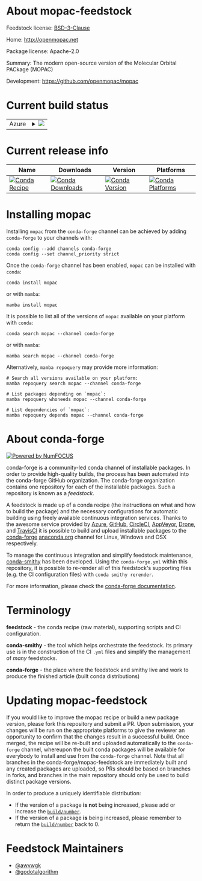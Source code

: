 About mopac-feedstock
=====================

Feedstock license: [BSD-3-Clause](https://github.com/conda-forge/mopac-feedstock/blob/main/LICENSE.txt)

Home: http://openmopac.net

Package license: Apache-2.0

Summary: The modern open-source version of the Molecular Orbital PACkage (MOPAC)

Development: https://github.com/openmopac/mopac

Current build status
====================


<table>
    
  <tr>
    <td>Azure</td>
    <td>
      <details>
        <summary>
          <a href="https://dev.azure.com/conda-forge/feedstock-builds/_build/latest?definitionId=16552&branchName=main">
            <img src="https://dev.azure.com/conda-forge/feedstock-builds/_apis/build/status/mopac-feedstock?branchName=main">
          </a>
        </summary>
        <table>
          <thead><tr><th>Variant</th><th>Status</th></tr></thead>
          <tbody><tr>
              <td>linux_64</td>
              <td>
                <a href="https://dev.azure.com/conda-forge/feedstock-builds/_build/latest?definitionId=16552&branchName=main">
                  <img src="https://dev.azure.com/conda-forge/feedstock-builds/_apis/build/status/mopac-feedstock?branchName=main&jobName=linux&configuration=linux%20linux_64_" alt="variant">
                </a>
              </td>
            </tr><tr>
              <td>linux_aarch64</td>
              <td>
                <a href="https://dev.azure.com/conda-forge/feedstock-builds/_build/latest?definitionId=16552&branchName=main">
                  <img src="https://dev.azure.com/conda-forge/feedstock-builds/_apis/build/status/mopac-feedstock?branchName=main&jobName=linux&configuration=linux%20linux_aarch64_" alt="variant">
                </a>
              </td>
            </tr><tr>
              <td>linux_ppc64le</td>
              <td>
                <a href="https://dev.azure.com/conda-forge/feedstock-builds/_build/latest?definitionId=16552&branchName=main">
                  <img src="https://dev.azure.com/conda-forge/feedstock-builds/_apis/build/status/mopac-feedstock?branchName=main&jobName=linux&configuration=linux%20linux_ppc64le_" alt="variant">
                </a>
              </td>
            </tr><tr>
              <td>osx_64</td>
              <td>
                <a href="https://dev.azure.com/conda-forge/feedstock-builds/_build/latest?definitionId=16552&branchName=main">
                  <img src="https://dev.azure.com/conda-forge/feedstock-builds/_apis/build/status/mopac-feedstock?branchName=main&jobName=osx&configuration=osx%20osx_64_" alt="variant">
                </a>
              </td>
            </tr><tr>
              <td>osx_arm64</td>
              <td>
                <a href="https://dev.azure.com/conda-forge/feedstock-builds/_build/latest?definitionId=16552&branchName=main">
                  <img src="https://dev.azure.com/conda-forge/feedstock-builds/_apis/build/status/mopac-feedstock?branchName=main&jobName=osx&configuration=osx%20osx_arm64_" alt="variant">
                </a>
              </td>
            </tr><tr>
              <td>win_64</td>
              <td>
                <a href="https://dev.azure.com/conda-forge/feedstock-builds/_build/latest?definitionId=16552&branchName=main">
                  <img src="https://dev.azure.com/conda-forge/feedstock-builds/_apis/build/status/mopac-feedstock?branchName=main&jobName=win&configuration=win%20win_64_" alt="variant">
                </a>
              </td>
            </tr>
          </tbody>
        </table>
      </details>
    </td>
  </tr>
</table>

Current release info
====================

| Name | Downloads | Version | Platforms |
| --- | --- | --- | --- |
| [![Conda Recipe](https://img.shields.io/badge/recipe-mopac-green.svg)](https://anaconda.org/conda-forge/mopac) | [![Conda Downloads](https://img.shields.io/conda/dn/conda-forge/mopac.svg)](https://anaconda.org/conda-forge/mopac) | [![Conda Version](https://img.shields.io/conda/vn/conda-forge/mopac.svg)](https://anaconda.org/conda-forge/mopac) | [![Conda Platforms](https://img.shields.io/conda/pn/conda-forge/mopac.svg)](https://anaconda.org/conda-forge/mopac) |

Installing mopac
================

Installing `mopac` from the `conda-forge` channel can be achieved by adding `conda-forge` to your channels with:

```
conda config --add channels conda-forge
conda config --set channel_priority strict
```

Once the `conda-forge` channel has been enabled, `mopac` can be installed with `conda`:

```
conda install mopac
```

or with `mamba`:

```
mamba install mopac
```

It is possible to list all of the versions of `mopac` available on your platform with `conda`:

```
conda search mopac --channel conda-forge
```

or with `mamba`:

```
mamba search mopac --channel conda-forge
```

Alternatively, `mamba repoquery` may provide more information:

```
# Search all versions available on your platform:
mamba repoquery search mopac --channel conda-forge

# List packages depending on `mopac`:
mamba repoquery whoneeds mopac --channel conda-forge

# List dependencies of `mopac`:
mamba repoquery depends mopac --channel conda-forge
```


About conda-forge
=================

[![Powered by
NumFOCUS](https://img.shields.io/badge/powered%20by-NumFOCUS-orange.svg?style=flat&colorA=E1523D&colorB=007D8A)](https://numfocus.org)

conda-forge is a community-led conda channel of installable packages.
In order to provide high-quality builds, the process has been automated into the
conda-forge GitHub organization. The conda-forge organization contains one repository
for each of the installable packages. Such a repository is known as a *feedstock*.

A feedstock is made up of a conda recipe (the instructions on what and how to build
the package) and the necessary configurations for automatic building using freely
available continuous integration services. Thanks to the awesome service provided by
[Azure](https://azure.microsoft.com/en-us/services/devops/), [GitHub](https://github.com/),
[CircleCI](https://circleci.com/), [AppVeyor](https://www.appveyor.com/),
[Drone](https://cloud.drone.io/welcome), and [TravisCI](https://travis-ci.com/)
it is possible to build and upload installable packages to the
[conda-forge](https://anaconda.org/conda-forge) [anaconda.org](https://anaconda.org/)
channel for Linux, Windows and OSX respectively.

To manage the continuous integration and simplify feedstock maintenance,
[conda-smithy](https://github.com/conda-forge/conda-smithy) has been developed.
Using the ``conda-forge.yml`` within this repository, it is possible to re-render all of
this feedstock's supporting files (e.g. the CI configuration files) with ``conda smithy rerender``.

For more information, please check the [conda-forge documentation](https://conda-forge.org/docs/).

Terminology
===========

**feedstock** - the conda recipe (raw material), supporting scripts and CI configuration.

**conda-smithy** - the tool which helps orchestrate the feedstock.
                   Its primary use is in the construction of the CI ``.yml`` files
                   and simplify the management of *many* feedstocks.

**conda-forge** - the place where the feedstock and smithy live and work to
                  produce the finished article (built conda distributions)


Updating mopac-feedstock
========================

If you would like to improve the mopac recipe or build a new
package version, please fork this repository and submit a PR. Upon submission,
your changes will be run on the appropriate platforms to give the reviewer an
opportunity to confirm that the changes result in a successful build. Once
merged, the recipe will be re-built and uploaded automatically to the
`conda-forge` channel, whereupon the built conda packages will be available for
everybody to install and use from the `conda-forge` channel.
Note that all branches in the conda-forge/mopac-feedstock are
immediately built and any created packages are uploaded, so PRs should be based
on branches in forks, and branches in the main repository should only be used to
build distinct package versions.

In order to produce a uniquely identifiable distribution:
 * If the version of a package **is not** being increased, please add or increase
   the [``build/number``](https://docs.conda.io/projects/conda-build/en/latest/resources/define-metadata.html#build-number-and-string).
 * If the version of a package **is** being increased, please remember to return
   the [``build/number``](https://docs.conda.io/projects/conda-build/en/latest/resources/define-metadata.html#build-number-and-string)
   back to 0.

Feedstock Maintainers
=====================

* [@awvwgk](https://github.com/awvwgk/)
* [@godotalgorithm](https://github.com/godotalgorithm/)

